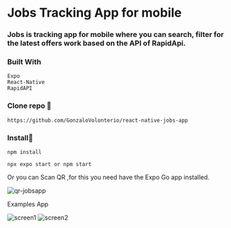 # Jobs Tracking App for mobile

### Jobs is tracking app for mobile where you can search, filter for the latest offers work based on the API of RapidApi.

### Built With

```
Expo
React-Native
RapidAPI

```

### Clone repo 🔧

```
https://github.com/GonzaloVolonterio/react-native-jobs-app

```
### Install🔧

```
npm install

npx expo start or npm start

```

Or you can Scan QR ,for this you need have the Expo Go app installed.

![qr-jobsapp](https://user-images.githubusercontent.com/64506662/234653831-dcdb40ae-e399-46b5-ac83-0115223daacc.png)


Examples App

![screen1](https://user-images.githubusercontent.com/64506662/229620851-9c20c8f5-1f7a-4616-b7db-11d8cfa8fbd5.jpg)
![screen2](https://user-images.githubusercontent.com/64506662/229621336-afc48f90-379c-42ba-a19e-3fa8efc992bc.jpg)

